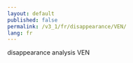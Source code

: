 ```yaml
---
layout: default
published: false
permalink: /v3_1/fr/disappearance/VEN/
lang: fr
---
```


disappearance analysis VEN
